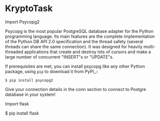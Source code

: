 # KryptoTask

Import Psycopg2

Psycopg is the most popular PostgreSQL database adapter for the Python
programming language.  Its main features are the complete implementation of
the Python DB API 2.0 specification and the thread safety (several threads can
share the same connection).  It was designed for heavily multi-threaded
applications that create and destroy lots of cursors and make a large number
of concurrent "INSERT"s or "UPDATE"s.

If prerequisites are met, you can install psycopg like any other Python
package, using ``pip`` to download it from PyPI_::

    $ pip install psycopg2
    
Give your connection details in the conn section to connect to Postgre database in your system!

Import flask

 $ pip install flask


